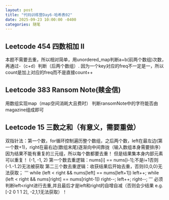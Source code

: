 ```yaml
---
layout: post
title: "代码训练营Day6-哈希表02"
date: 2025-09-23 10:00:00 -0400
categories: 随笔
---
```


## Leetcode 454 四数相加 II
本题不需要去重，所以相对简单，用unordered_map判断a+b(前两个数组)次数，再通过-（c+d）判断（后两个数组）.
因为一个key对应的freq不一定是一，所以count是加上对应的freq而不是直接count++

## Leetcode 383 Ransom Note(赎金信)
用数组实现map（map空间消耗大且费时）
判断ransomNote中的字符能否由magazine组成即可

## Leetcode 15 三数之和（有意义，需要重做）
双指针法：第一个数，for循环控制遍历整个数组，之后两个数，left在最左边(第一个数+1)，right在最右边(数组末尾)逐渐向中间靠拢（输入数组本身需要排序）
因为结果不能有重复的三元组，所以每个数都要去重！
但是结果集本身内部元素可以重复！ (-1, -1, 2)
第一个数去重逻辑：nums[i] == nums[i-1];不是i+1否则(-1.-1.2)无法被获取
第二三个数去重逻辑：收获结果后开始去重，否则{0,0,0}无法获取；
'''
                    while (left < right && nums[left] == nums[left+1]) 
                        left++;
                    while (left < right && nums[right] == nums[right-1]) 
                        right--;
                    left++;
                    right--;
'''
必须判断left<right进行去重,并且最后才是left和right的自增自减（否则会少结果 e.g. [-2 0 1 1 2], -2,1,1无法获取）！












